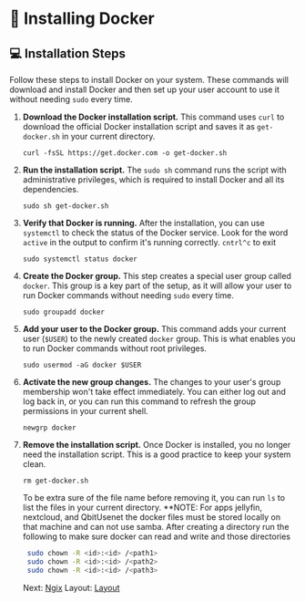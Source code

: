 # 🐳 Installing Docker

## 💻 Installation Steps

Follow these steps to install Docker on your system. These commands will download and install Docker and then set up your user account to use it without needing `sudo` every time.

1. **Download the Docker installation script.** This command uses `curl` to download the official Docker installation script and saves it as `get-docker.sh` in your current directory.

   ```
   curl -fsSL https://get.docker.com -o get-docker.sh
   ```

2. **Run the installation script.** The `sudo sh` command runs the script with administrative privileges, which is required to install Docker and all its dependencies.

   ```
   sudo sh get-docker.sh
   ```

3. **Verify that Docker is running.** After the installation, you can use `systemctl` to check the status of the Docker service. Look for the word `active` in the output to confirm it's running correctly. `cntrl^c` to exit

   ```
   sudo systemctl status docker
   ```

4. **Create the Docker group.** This step creates a special user group called `docker`. This group is a key part of the setup, as it will allow your user to run Docker commands without needing `sudo` every time.

   ```
   sudo groupadd docker
   ```

5. **Add your user to the Docker group.** This command adds your current user (`$USER`) to the newly created `docker` group. This is what enables you to run Docker commands without root privileges.

   ```
   sudo usermod -aG docker $USER
   ```

6. **Activate the new group changes.** The changes to your user's group membership won't take effect immediately. You can either log out and log back in, or you can run this command to refresh the group permissions in your current shell.

   ```
   newgrp docker
   ```

7. **Remove the installation script.** Once Docker is installed, you no longer need the installation script. This is a good practice to keep your system clean.

   ```
   rm get-docker.sh
   ```

   To be extra sure of the file name before removing it, you can run `ls` to list the files in your current directory.
**NOTE:
For apps jellyfin, nextcloud, and QbitUsenet the docker files must be stored locally on that machine and can not use samba. After creating a directory run the following to make sure docker can read and write and those directories
   ```bash
    sudo chown -R <id>:<id> /<path1>
    sudo chown -R <id>:<id> /<path2>
    sudo chown -R <id>:<id> /<path3>
   ```

    Next: [Ngix](../Ngix)
    Layout: [Layout](../Layout)
